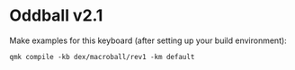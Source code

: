 # Oddball v2.1

Make examples for this keyboard (after setting up your build environment):

```
qmk compile -kb dex/macroball/rev1 -km default
```

